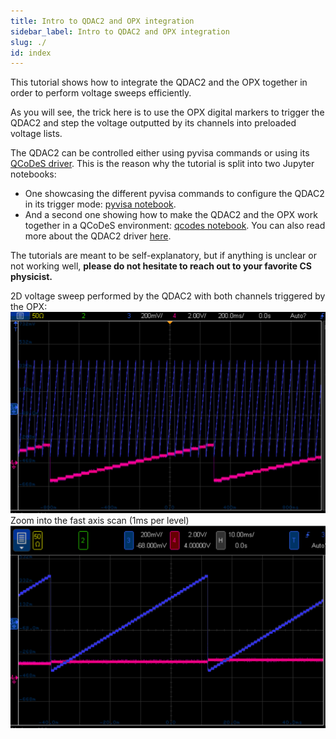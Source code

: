 ```yaml
---
title: Intro to QDAC2 and OPX integration
sidebar_label: Intro to QDAC2 and OPX integration
slug: ./
id: index
---
```


This tutorial shows how to integrate the QDAC2 and the OPX together in order to perform voltage sweeps efficiently.

As you will see, the trick here is to use the OPX digital markers to trigger the QDAC2 and step the voltage outputted by its channels 
into preloaded voltage lists.

The QDAC2 can be controlled either using pyvisa commands or using its [QCoDeS driver](https://github.com/QCoDeS/Qcodes_contrib_drivers/blob/main/qcodes_contrib_drivers/drivers/QDevil/QDAC2.py).
This is the reason why the tutorial is split into two Jupyter notebooks:
* One showcasing the different pyvisa commands to configure the QDAC2 in its trigger mode: [pyvisa notebook](./Integration_with_the_OPX_and_pyvisa.ipynb).
* And a second one showing how to make the QDAC2 and the OPX work together in a QCoDeS environment: [qcodes notebook](./Integration_with_the_OPX_and_qcodes.ipynb). You can also read more about the QDAC2 driver [here](https://qcodes.github.io/Qcodes_contrib_drivers/examples/QDevil/QDAC2/index.html).

The tutorials are meant to be self-explanatory, but if anything is unclear or not working well, **please do not hesitate 
to reach out to your favorite CS physicist.**

2D voltage sweep performed by the QDAC2 with both channels triggered by the OPX:
![2D triggered voltage sweep](QDAC2_triggered_sweep.PNG)
Zoom into the fast axis scan (1ms per level)
![2D triggered voltage sweep zoom](QDAC2_triggered_sweep_zoom.PNG)
